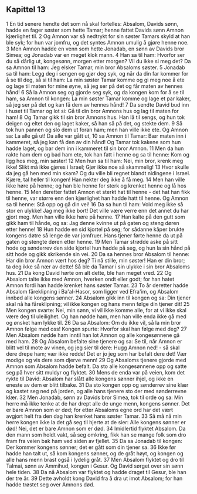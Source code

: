 ## Kapittel 13

1 En tid senere hendte det som nå skal fortelles: Absalom, Davids sønn, hadde en fager søster som hette Tamar; henne fattet Davids sønn Amnon kjærlighet til.
2 Og Amnon var så nedtrykt for sin søster Tamars skyld at han ble syk; for hun var jomfru, og det syntes Amnon umulig å gjøre henne noe.
3 Men Amnon hadde en venn som hette Jonadab, en sønn av Davids bror Simea; og Jonadab var en meget klok mann.
4 Han sa til ham: Hvorfor ser du så dårlig ut, kongesønn, morgen etter morgen? Vil du ikke si meg det? Da sa Amnon til ham: Jeg elsker Tamar, min bror Absaloms søster.
5 Jonadab sa til ham: Legg deg i sengen og gjør deg syk, og når da din far kommer for å se til deg, så si til ham: La min søster Tamar komme og gi meg noe å ete og lage til maten for mine øyne, så jeg ser på det og får maten av hennes hånd!
6 Så la Amnon seg og gjorde seg syk, og da kongen kom for å se til ham, sa Amnon til kongen: La min søster Tamar komme og lage et par kaker, så jeg ser på det og kan få dem av hennes hånd!
7 Da sendte David bud inn i huset til Tamar og lot si: Gå til din bror Amnons hus og lag til maten for ham!
8 Og Tamar gikk til sin bror Amnons hus. Han lå til sengs, og hun tok deigen og eltet den og laget kaker, så han så på det, og stekte dem.
9 Så tok hun pannen og slo dem ut foran ham; men han ville ikke ete. Og Amnon sa: La alle gå ut! Da alle var gått ut,
10 sa Amnon til Tamar: Bær maten inn i kammeret, så jeg kan få den av din hånd! Og Tamar tok kakene som hun hadde laget, og bar dem inn i kammeret til sin bror Amnon.
11 Men da hun rakte ham dem og bad ham ete, tok han fatt i henne og sa til henne: Kom og ligg hos meg, min søster!
12 Men hun sa til ham: Nei, min bror, krenk meg ikke! Slikt må ikke gjøres i Israel; Gjør ikke noe så skammelig!
13 Hvor skulle da jeg gå hen med min skam? Og du ville bli regnet blandt nidingene i Israel. Kjære, tal heller til kongen! Han nekter deg ikke å få meg.
14 Men han ville ikke høre på henne; og han ble henne for sterk og krenket henne og lå hos henne.
15 Men deretter fattet Amnon et sterkt hat til henne - det hat han fikk til henne, var større enn den kjærlighet han hadde hatt til henne. Og Amnon sa til henne: Stå opp og gå din vei!
16 Da sa hun til ham: Vold meg ikke så stor en ulykke! Jag meg ikke bort! Det ville være verre enn det annet du har gjort meg. Men han ville ikke høre på henne.
17 Han kalte på den gutt som gikk ham til hånde, og sa: Jag denne kvinne ut på gaten og steng døren etter henne!
18 Hun hadde en sid kjortel på seg; for sådanne kåper brukte kongens døtre så lenge de var jomfruer. Hans tjener førte henne da ut på gaten og stengte døren etter henne.
19 Men Tamar strødde aske på sitt hode og sønderrev den side kjortel hun hadde på seg, og hun la sin hånd på sitt hode og gikk skrikende sin vei.
20 Da sa hennes bror Absalom til henne: Har din bror Amnon vært hos deg? Ti nå stille, min søster! Han er din bror; ta deg ikke så nær av dette! Så ble da Tamar i sin ulykke i sin bror Absaloms hus.
21 Da kong David hørte om alt dette, ble han meget vred.
22 Og Absalom talte ikke med Amnon, hverken ondt eller godt; for han hatet Amnon fordi han hadde krenket hans søster Tamar.
23 To år deretter hadde Absalom fåreklipning i Ba'al-Hasor, som ligger ved Efra'im, og Absalom innbød alle kongens sønner.
24 Absalom gikk inn til kongen og sa: Din tjener skal nå ha fåreklipning; vil ikke kongen og hans menn følge din tjener dit!
25 Men kongen svarte: Nei, min sønn, vi vil ikke komme alle, for at vi ikke skal være deg til uleilighet. Og han nødde ham, men han ville enda ikke gå med og ønsket ham lykke til.
26 Da sa Absalom: Om du ikke vil, så la min bror Amnon følge med oss! Kongen spurte: Hvorfor skal han følge med deg?
27 Men Absalom nødde ham inntil han lot Amnon og alle kongesønnene gå med ham.
28 Og Absalom befalte sine tjenere og sa: Se til, når Amnon er blitt vel til mote av vinen, og jeg sier til dere: Hugg Amnon ned! - så skal dere drepe ham; vær ikke redde! Det er jo jeg som har befalt dere det! Vær modige og vis dere som djerve menn!
29 Og Absaloms tjenere gjorde med Amnon som Absalom hadde befalt. Da sto alle kongesønnene opp og satte seg på hver sitt muldyr og flyktet.
30 Mens de enda var på veien, kom det rykte til David: Absalom har slått alle kongens sønner ihjel, og ikke en eneste av dem er blitt tilbake.
31 Da sto kongen opp og sønderrev sine klær og kastet seg ned på jorden, og alle hans tjenere sto der med sønderrevne klær.
32 Men Jonadab, sønn av Davids bror Simea, tok til orde og sa: Min herre må ikke tenke at de har drept alle de unge menn, kongens sønner. Det er bare Amnon som er død; for etter Absaloms egne ord har det vært avgjort helt fra den dag han krenket hans søster Tamar.
33 Så må nå min herre kongen ikke la det gå seg til hjerte at de sier: Alle kongens sønner er død! Nei, det er bare Amnon som er død.
34 Imidlertid flyktet Absalom. Da den mann som holdt vakt, så seg omkring, fikk han se mange folk som dro fram fra veien bak ham ved siden av fjellet.
35 Da sa Jonadab til kongen: Der kommer kongens sønner; det er gått som din tjener sa.
36 Ikke før hadde han talt ut, så kom kongens sønner, og de gråt høyt, og kongen og alle hans menn brast også i lydelig gråt.
37 Men Absalom flyktet og dro til Talmai, sønn av Ammihud, kongen i Gesur. Og David sørget over sin sønn hele tiden.
38 Da nå Absalom var flyktet og hadde draget til Gesur, ble han der tre år.
39 Dette avholdt kong David fra å dra ut imot Absalom; for han hadde trøstet seg over Amnons død.
